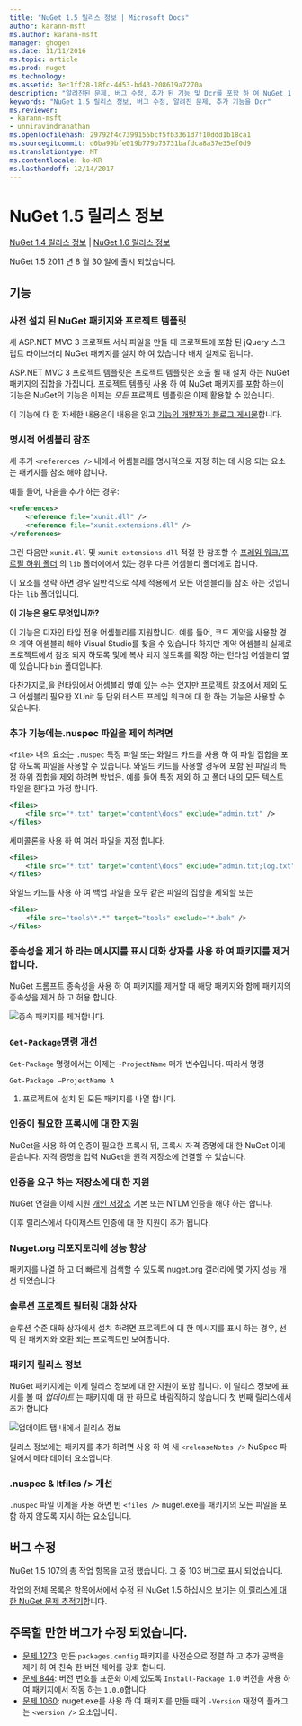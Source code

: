 ```yaml
---
title: "NuGet 1.5 릴리스 정보 | Microsoft Docs"
author: karann-msft
ms.author: karann-msft
manager: ghogen
ms.date: 11/11/2016
ms.topic: article
ms.prod: nuget
ms.technology: 
ms.assetid: 3ec1ff28-18fc-4d53-bd43-208619a7270a
description: "알려진된 문제, 버그 수정, 추가 된 기능 및 Dcr를 포함 하 여 NuGet 1.5에 대 한 릴리스 정보입니다."
keywords: "NuGet 1.5 릴리스 정보, 버그 수정, 알려진 문제, 추가 기능을 Dcr"
ms.reviewer:
- karann-msft
- unniravindranathan
ms.openlocfilehash: 29792f4c7399155bcf5fb3361d7f10ddd1b18ca1
ms.sourcegitcommit: d0ba99bfe019b779b75731bafdca8a37e35ef0d9
ms.translationtype: MT
ms.contentlocale: ko-KR
ms.lasthandoff: 12/14/2017
---
```

 # <a name="nuget-15-release-notes"></a>NuGet 1.5 릴리스 정보

[NuGet 1.4 릴리스 정보](../release-notes/nuget-1.4.md) | [NuGet 1.6 릴리스 정보](../release-notes/nuget-1.6.md)

NuGet 1.5 2011 년 8 월 30 일에 출시 되었습니다.

## <a name="features"></a>기능

### <a name="project-templates-with-preinstalled-nuget-packages"></a>사전 설치 된 NuGet 패키지와 프로젝트 템플릿
새 ASP.NET MVC 3 프로젝트 서식 파일을 만들 때 프로젝트에 포함 된 jQuery 스크립트 라이브러리 NuGet 패키지를 설치 하 여 있습니다 배치 실제로 됩니다.

ASP.NET MVC 3 프로젝트 템플릿은 프로젝트 템플릿은 호출 될 때 설치 하는 NuGet 패키지의 집합을 가집니다. 프로젝트 템플릿 사용 하 여 NuGet 패키지를 포함 하는이 기능은 NuGet의 기능은 이제는 _모든_ 프로젝트 템플릿은 이제 활용할 수 있습니다.

이 기능에 대 한 자세한 내용은이 내용을 읽고 [기능의 개발자가 블로그 게시물](http://blogs.msdn.com/b/marcinon/archive/2011/07/08/project-templates-and-preinstalled-nuget-packages.aspx)합니다.

### <a name="explicit-assembly-references"></a>명시적 어셈블리 참조
새 추가 `<references />` 내에서 어셈블리를 명시적으로 지정 하는 데 사용 되는 요소는 패키지를 참조 해야 합니다.

예를 들어, 다음을 추가 하는 경우:

```xml
<references>
    <reference file="xunit.dll" />
    <reference file="xunit.extensions.dll" />
</references>
```

그런 다음만 `xunit.dll` 및 `xunit.extensions.dll` 적절 한 참조할 수 [프레임 워크/프로필 하위 폴더](../schema/nuspec.md#explicit-assembly-references) 의 `lib` 폴더에에서 있는 경우 다른 어셈블리 폴더에도 합니다.

이 요소를 생략 하면 경우 일반적으로 삭제 적용에서 모든 어셈블리를 참조 하는 것입니다는 `lib` 폴더입니다.

__이 기능은 용도 무엇입니까?__

이 기능은 디자인 타임 전용 어셈블리를 지원합니다. 예를 들어, 코드 계약을 사용할 경우 계약 어셈블리 해야 Visual Studio를 찾을 수 있습니다 하지만 계약 어셈블리 실제로 프로젝트에서 참조 되지 하도록 및에 복사 되지 않도록를 확장 하는 런타임 어셈블리 옆에 있습니다 `bin` 폴더입니다.

마찬가지로,을 런타임에서 어셈블리 옆에 있는 수는 있지만 프로젝트 참조에서 제외 도구 어셈블리 필요한 XUnit 등 단위 테스트 프레임 워크에 대 한 하는 기능은 사용할 수 있습니다.

### <a name="added-ability-to-exclude-files-in-the-nuspec"></a>추가 기능에는.nuspec 파일을 제외 하려면
`<file>` 내의 요소는 `.nuspec` 특정 파일 또는 와일드 카드를 사용 하 여 파일 집합을 포함 하도록 파일을 사용할 수 있습니다. 와일드 카드를 사용할 경우에 포함 된 파일의 특정 하위 집합을 제외 하려면 방법은. 예를 들어 특정 제외 하 고 폴더 내의 모든 텍스트 파일을 한다고 가정 합니다.

```xml
<files>
    <file src="*.txt" target="content\docs" exclude="admin.txt" />
</files>
```

세미콜론을 사용 하 여 여러 파일을 지정 합니다.

```xml
<files>
    <file src="*.txt" target="content\docs" exclude="admin.txt;log.txt" />
</files>
```

와일드 카드를 사용 하 여 백업 파일을 모두 같은 파일의 집합을 제외할 또는

```xml
<files>
    <file src="tools\*.*" target="tools" exclude="*.bak" />
</files>
```

### <a name="removing-packages-using-the-dialog-prompts-to-remove-dependencies"></a>종속성을 제거 하 라는 메시지를 표시 대화 상자를 사용 하 여 패키지를 제거 합니다.
NuGet 프롬프트 종속성을 사용 하 여 패키지를 제거할 때 해당 패키지와 함께 패키지의 종속성을 제거 하 고 허용 합니다.

![종속 패키지를 제거합니다.](./media/remove-dependent-packages.png)


### <a name="get-package-command-improvement"></a>`Get-Package`명령 개선
`Get-Package` 명령에서는 이제는 `-ProjectName` 매개 변수입니다. 따라서 명령

    Get-Package –ProjectName A

1. 프로젝트에 설치 된 모든 패키지를 나열 합니다.

### <a name="support-for-proxies-that-require-authentication"></a>인증이 필요한 프록시에 대 한 지원
NuGet을 사용 하 여 인증이 필요한 프록시 뒤, 프록시 자격 증명에 대 한 NuGet 이제 묻습니다. 자격 증명을 입력 NuGet을 원격 저장소에 연결할 수 있습니다.

### <a name="support-for-repositories-that-require-authentication"></a>인증을 요구 하는 저장소에 대 한 지원
NuGet 연결을 이제 지원 [개인 저장소](../hosting-packages/local-feeds.md) 기본 또는 NTLM 인증을 해야 하는 합니다.

이후 릴리스에서 다이제스트 인증에 대 한 지원이 추가 됩니다.

### <a name="performance-improvements-to-the-nugetorg-repository"></a>Nuget.org 리포지토리에 성능 향상
패키지를 나열 하 고 더 빠르게 검색할 수 있도록 nuget.org 갤러리에 몇 가지 성능 개선 되었습니다.

### <a name="solution-dialog-project-filtering"></a>솔루션 프로젝트 필터링 대화 상자
솔루션 수준 대화 상자에서 설치 하려면 프로젝트에 대 한 메시지를 표시 하는 경우, 선택 된 패키지와 호환 되는 프로젝트만 보여줍니다.

### <a name="package-release-notes"></a>패키지 릴리스 정보
NuGet 패키지에는 이제 릴리스 정보에 대 한 지원이 포함 됩니다. 이 릴리스 정보에 표시를 볼 때 _업데이트_ 는 패키지에 대 한 하므로 바람직하지 않습니다 첫 번째 릴리스에서 추가 합니다.

![업데이트 탭 내에서 릴리스 정보](./media/manage-nuget-packages-release-notes.png)

릴리스 정보에는 패키지를 추가 하려면 사용 하 여 새 `<releaseNotes />` NuSpec 파일에서 메타 데이터 요소입니다.

### <a name="nuspec-ltfiles-gt-improvement"></a>.nuspec & ltfiles /&gt; 개선
`.nuspec` 파일 이제을 사용 하면 빈 `<files />` nuget.exe를 패키지의 모든 파일을 포함 하지 않도록 지시 하는 요소입니다.

## <a name="bug-fixes"></a>버그 수정
NuGet 1.5 107의 총 작업 항목을 고정 했습니다. 그 중 103 버그로 표시 되었습니다.

작업의 전체 목록은 항목에서에서 수정 된 NuGet 1.5 하십시오 보기는 [이 릴리스에 대 한 NuGet 문제 추적기](http://nuget.codeplex.com/workitem/list/advanced?keyword=&status=All&type=All&priority=All&release=NuGet%201.5&assignedTo=All&component=All&sortField=Summary&sortDirection=Descending&page=0)합니다.

## <a name="bug-fixes-worth-noting"></a>주목할 만한 버그가 수정 되었습니다.

* [문제 1273](http://nuget.codeplex.com/workitem/1273): 만든 `packages.config` 패키지를 사전순으로 정렬 하 고 추가 공백을 제거 하 여 친숙 한 버전 제어를 강화 합니다.
* [문제 844](http://nuget.codeplex.com/workitem/844): 버전 번호를 표준화 이제 있도록 `Install-Package 1.0` 버전을 사용 하 여 패키지에서 작동 하는 `1.0.0`합니다.
* [문제 1060](http://nuget.codeplex.com/workitem/1060): nuget.exe를 사용 하 여 패키지를 만들 때의 `-Version` 재정의 플래그는 `<version />` 요소입니다.
